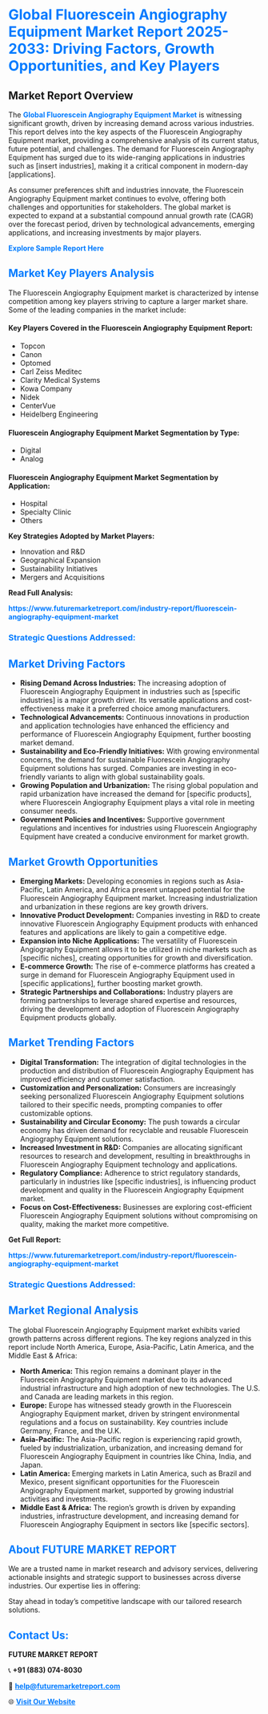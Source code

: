 <h1 style="color: #007BFF;">Global Fluorescein Angiography Equipment Market Report 2025-2033: Driving Factors, Growth Opportunities, and Key Players</h1>

<section id="overview">
<h2>Market Report Overview</h2>
<p>The <a href="https://www.futuremarketreport.com/industry-report/fluorescein-angiography-equipment-market" style="color: #007BFF; text-decoration: none;"><strong>Global Fluorescein Angiography Equipment Market</strong></a> is witnessing significant growth, driven by increasing demand across various industries. This report delves into the key aspects of the Fluorescein Angiography Equipment market, providing a comprehensive analysis of its current status, future potential, and challenges. The demand for Fluorescein Angiography Equipment has surged due to its wide-ranging applications in industries such as [insert industries], making it a critical component in modern-day [applications].</p>
<p>As consumer preferences shift and industries innovate, the Fluorescein Angiography Equipment market continues to evolve, offering both challenges and opportunities for stakeholders. The global market is expected to expand at a substantial compound annual growth rate (CAGR) over the forecast period, driven by technological advancements, emerging applications, and increasing investments by major players.</p>
</section>

<section id="overview">
<p><a href="https://www.futuremarketreport.com/request-sample/reportId=79290" style="color: #007BFF; text-decoration: none;"><strong>Explore Sample Report Here</strong></a></p>
</section>

<section id="key-players">
<h2 style="color: #007BFF;">Market Key Players Analysis</h2>
<p>The Fluorescein Angiography Equipment market is characterized by intense competition among key players striving to capture a larger market share. Some of the leading companies in the market include:</p>
<h4>Key Players Covered in the Fluorescein Angiography Equipment Report:</h4>
<ul><li>Topcon</li><li>Canon</li><li>Optomed</li><li>Carl Zeiss Meditec</li><li>Clarity Medical Systems</li><li>Kowa Company</li><li>Nidek</li><li>CenterVue</li><li>Heidelberg Engineering</li></ul>
<h4>Fluorescein Angiography Equipment Market Segmentation by Type:</h4>
<ul><li>Digital</li><li>Analog</li></ul>

<h4>Fluorescein Angiography Equipment Market Segmentation by Application:</h4>
<ul><li>Hospital</li><li>Specialty Clinic</li><li>Others</li></ul>
<p><strong>Key Strategies Adopted by Market Players:</strong></p>
<ul>
<li>Innovation and R&D</li>
<li>Geographical Expansion</li>
<li>Sustainability Initiatives</li>
<li>Mergers and Acquisitions</li>
</ul>
</section>

<section>
<p><strong>Read Full Analysis: </strong></p><a href="https://www.futuremarketreport.com/industry-report/fluorescein-angiography-equipment-market" style="color: #007BFF; text-decoration: none;"><strong>https://www.futuremarketreport.com/industry-report/fluorescein-angiography-equipment-market</strong></a>
<h3 style="color: #007BFF;">Strategic Questions Addressed:</h3>
</section>

<section id="driving-factors">
<h2 style="color: #007BFF;">Market Driving Factors</h2>
<ul>
<li><strong>Rising Demand Across Industries:</strong> The increasing adoption of Fluorescein Angiography Equipment in industries such as [specific industries] is a major growth driver. Its versatile applications and cost-effectiveness make it a preferred choice among manufacturers.</li>
<li><strong>Technological Advancements:</strong> Continuous innovations in production and application technologies have enhanced the efficiency and performance of Fluorescein Angiography Equipment, further boosting market demand.</li>
<li><strong>Sustainability and Eco-Friendly Initiatives:</strong> With growing environmental concerns, the demand for sustainable Fluorescein Angiography Equipment solutions has surged. Companies are investing in eco-friendly variants to align with global sustainability goals.</li>
<li><strong>Growing Population and Urbanization:</strong> The rising global population and rapid urbanization have increased the demand for [specific products], where Fluorescein Angiography Equipment plays a vital role in meeting consumer needs.</li>
<li><strong>Government Policies and Incentives:</strong> Supportive government regulations and incentives for industries using Fluorescein Angiography Equipment have created a conducive environment for market growth.</li>
</ul>
</section>

<section id="growth-opportunities">
<h2 style="color: #007BFF;">Market Growth Opportunities</h2>
<ul>
<li><strong>Emerging Markets:</strong> Developing economies in regions such as Asia-Pacific, Latin America, and Africa present untapped potential for the Fluorescein Angiography Equipment market. Increasing industrialization and urbanization in these regions are key growth drivers.</li>
<li><strong>Innovative Product Development:</strong> Companies investing in R&D to create innovative Fluorescein Angiography Equipment products with enhanced features and applications are likely to gain a competitive edge.</li>
<li><strong>Expansion into Niche Applications:</strong> The versatility of Fluorescein Angiography Equipment allows it to be utilized in niche markets such as [specific niches], creating opportunities for growth and diversification.</li>
<li><strong>E-commerce Growth:</strong> The rise of e-commerce platforms has created a surge in demand for Fluorescein Angiography Equipment used in [specific applications], further boosting market growth.</li>
<li><strong>Strategic Partnerships and Collaborations:</strong> Industry players are forming partnerships to leverage shared expertise and resources, driving the development and adoption of Fluorescein Angiography Equipment products globally.</li>
</ul>
</section>

<section id="trending-factors">
<h2 style="color: #007BFF;">Market Trending Factors</h2>
<ul>
<li><strong>Digital Transformation:</strong> The integration of digital technologies in the production and distribution of Fluorescein Angiography Equipment has improved efficiency and customer satisfaction.</li>
<li><strong>Customization and Personalization:</strong> Consumers are increasingly seeking personalized Fluorescein Angiography Equipment solutions tailored to their specific needs, prompting companies to offer customizable options.</li>
<li><strong>Sustainability and Circular Economy:</strong> The push towards a circular economy has driven demand for recyclable and reusable Fluorescein Angiography Equipment solutions.</li>
<li><strong>Increased Investment in R&D:</strong> Companies are allocating significant resources to research and development, resulting in breakthroughs in Fluorescein Angiography Equipment technology and applications.</li>
<li><strong>Regulatory Compliance:</strong> Adherence to strict regulatory standards, particularly in industries like [specific industries], is influencing product development and quality in the Fluorescein Angiography Equipment market.</li>
<li><strong>Focus on Cost-Effectiveness:</strong> Businesses are exploring cost-efficient Fluorescein Angiography Equipment solutions without compromising on quality, making the market more competitive.</li>
</ul>
</section>

<section>
<p><strong>Get Full Report: </strong></p><a href="https://www.futuremarketreport.com/industry-report/fluorescein-angiography-equipment-market" style="color: #007BFF; text-decoration: none;"><strong>https://www.futuremarketreport.com/industry-report/fluorescein-angiography-equipment-market</strong></a>
<h3 style="color: #007BFF;">Strategic Questions Addressed:</h3>
</section>


<section id="regional-analysis">
<h2 style="color: #007BFF;">Market Regional Analysis</h2>
<p>The global Fluorescein Angiography Equipment market exhibits varied growth patterns across different regions. The key regions analyzed in this report include North America, Europe, Asia-Pacific, Latin America, and the Middle East & Africa:</p>
<ul>
<li><strong>North America:</strong> This region remains a dominant player in the Fluorescein Angiography Equipment market due to its advanced industrial infrastructure and high adoption of new technologies. The U.S. and Canada are leading markets in this region.</li>
<li><strong>Europe:</strong> Europe has witnessed steady growth in the Fluorescein Angiography Equipment market, driven by stringent environmental regulations and a focus on sustainability. Key countries include Germany, France, and the U.K.</li>
<li><strong>Asia-Pacific:</strong> The Asia-Pacific region is experiencing rapid growth, fueled by industrialization, urbanization, and increasing demand for Fluorescein Angiography Equipment in countries like China, India, and Japan.</li>
<li><strong>Latin America:</strong> Emerging markets in Latin America, such as Brazil and Mexico, present significant opportunities for the Fluorescein Angiography Equipment market, supported by growing industrial activities and investments.</li>
<li><strong>Middle East & Africa:</strong> The region’s growth is driven by expanding industries, infrastructure development, and increasing demand for Fluorescein Angiography Equipment in sectors like [specific sectors].</li>
</ul>
</section>

<footer>
<h2 style="color: #007BFF;">About FUTURE MARKET REPORT</h2>
<p>We are a trusted name in market research and advisory services, delivering actionable insights and strategic support to businesses across diverse industries. Our expertise lies in offering:</p>

<p>Stay ahead in today’s competitive landscape with our tailored research solutions.</p>

<h2 style="color: #007BFF;">Contact Us:</h2>
<p><strong>FUTURE MARKET REPORT</strong></p>
<p>📞 <strong>+91 (883) 074-8030</strong></p>
<p>📧 <strong><a href="mailto:help@futuremarketreport.com" style="color: #007BFF;">help@futuremarketreport.com</a></strong></p>
<p>🌐 <strong><a href="https://www.futuremarketreport.com/" style="color: #007BFF;">Visit Our Website</a></strong></p>
</footer>